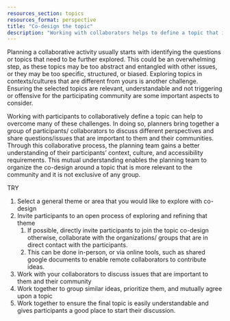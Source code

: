 ```yaml
---
resources_section: topics
resources_format: perspective
title: "Co-design the topic"
description: "Working with collaborators helps to define a topic that is relevant to their context and ensures it is understandable, accessible and engaging for everyone."
---
```


Planning a collaborative activity usually starts with identifying the questions or topics that need to be further explored. This could be an overwhelming step, as these topics may be too abstract and entangled with other issues, or they may be too specific, structured, or biased. Exploring topics in contexts/cultures that are different from yours is another challenge. Ensuring the selected topics are relevant, understandable and not triggering or offensive for the participating community are some important aspects to consider.

Working with participants to collaboratively define a topic can help to overcome many of these challenges. In doing so, planners bring together a group of participants/ collaborators to discuss different perspectives and share questions/issues that are important to them and their communities. Through this collaborative process, the planning team gains a better understanding of their participants’ context, culture, and accessibility requirements. This mutual understanding enables the planning team to organize the co-design around a topic that is more relevant to the community and it is not exclusive of any group.

TRY

1. Select a general theme or area that you would like to explore with co-design
1. Invite participants to an open process of exploring and refining that theme
    1. If possible, directly invite participants to join the topic co-design otherwise, collaborate with the organizations/ groups that are in direct contact with the participants.
    1. This can be done in-person, or via online tools, such as shared google documents to enable remote collaborators to contribute ideas.
1. Work with your collaborators to discuss issues that are important to them and their community
1. Work together to group similar ideas, prioritize them, and mutually agree upon a topic
1. Work together to ensure the final topic is easily understandable and gives participants a good place to start their discussion.
